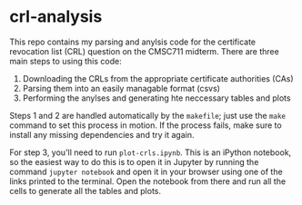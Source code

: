 # crl-analysis

This repo contains my parsing and anylsis code for the certificate revocation list (CRL) question on
the CMSC711 midterm. There are three main steps to using this code:

1. Downloading the CRLs from the appropriate certificate authorities (CAs)
2. Parsing them into an easily managable format (csvs)
3. Performing the anylses and generating hte neccessary tables and plots

Steps 1 and 2 are handled automatically by the `makefile`; just use the `make` command to
set this process in motion. If the process fails, make sure to install any missing dependencies and
try it again.

For step 3, you'll need to run `plot-crls.ipynb`. This is an iPython notebook, so the easiest way to do
this is to open it in Jupyter by running the command `jupyter notebook` and open it in your browser
using one of the links printed to the terminal. Open the notebook from there and run all the cells
to generate all the tables and plots.
